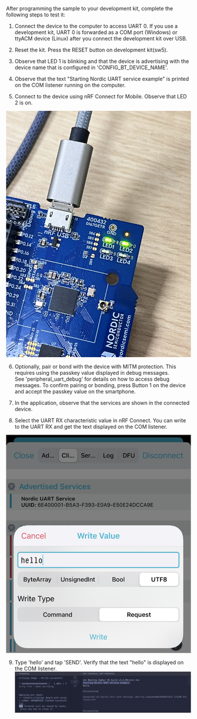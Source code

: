 After programming the sample to your development kit, complete the following steps to test it:


1. Connect the device to the computer to access UART 0. If you use a development kit, UART 0 is forwarded as a COM port (Windows) or ttyACM device (Linux) after you connect the development kit over USB. 

2. Reset the kit. Press the RESET button on development kit(sw5).

3. Observe that LED 1 is blinking and that the device is advertising with the device name that is configured in 'CONFIG_BT_DEVICE_NAME'.

4. Observe that the text "Starting Nordic UART service example" is printed on the COM listener running on the computer.

5. Connect to the device using nRF Connect for Mobile. Observe that LED 2 is on.

![LED on Development kit](figures/LED_on_devkit.JPG)


6. Optionally, pair or bond with the device with MITM protection. This requires using the passkey value displayed in debug messages. See 'peripheral_uart_debug' for details on how to access debug messages. To confirm pairing or bonding, press Button 1 on the device and accept the passkey value on the smartphone.

7. In the application, observe that the services are shown in the connected device.

8. Select the UART RX characteristic value in nRF Connect. You can write to the UART RX and get the text displayed on the COM listener.

![nRF Connect mobile app screenshot](figures/mobile_app_screenshot.jpg)


9. Type 'hello' and tap 'SEND'. Verify that the text "hello" is displayed on the COM listener.
![Received message in nRF Connect Terminal](figures/Terminal_screenshot.png)
